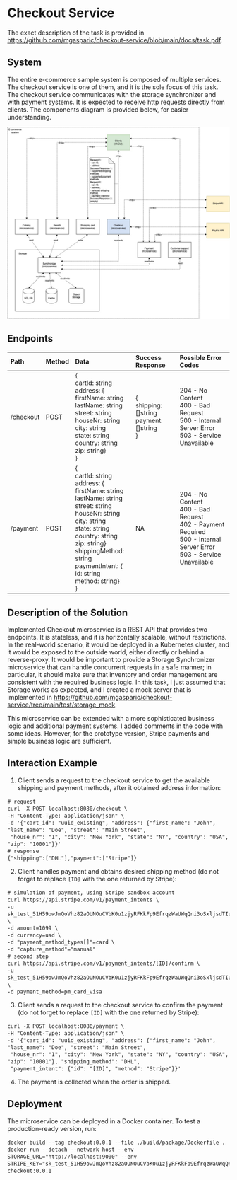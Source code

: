 # Checkout Service

The exact description of the task is provided in https://github.com/mgasparic/checkout-service/blob/main/docs/task.pdf.

## System

The entire e-commerce sample system is composed of multiple services. The checkout service is one of them, and it is the
sole focus of this task. The checkout service communicates with the storage synchronizer and with payment systems. It is
expected to receive http requests directly from clients. The components diagram is provided below, for easier
understanding.

![Components diagram](docs/checkout.jpg)

## Endpoints

| Path      | Method | Data                                                                                                                                                                                                                                                                    | Success Response                                  | Possible Error Codes                                                                                                        |
|:----------|:-------|:------------------------------------------------------------------------------------------------------------------------------------------------------------------------------------------------------------------------------------------------------------------------|:--------------------------------------------------|:----------------------------------------------------------------------------------------------------------------------------|
| /checkout | POST   | {<br>cartId: string<br>address: {<br>firstName: string<br>lastName: string<br>street: string<br>houseNr: string<br>city: string<br>state: string<br>country: string<br>zip: string}<br>}                                                                                | {<br>shipping: []string<br>payment: []string<br>} | 204 - No Content<br>400 - Bad Request<br>500 - Internal Server Error<br>503 - Service Unavailable                           |
| /payment  | POST   | {<br>cartId: string<br>address: {<br>firstName: string<br>lastName: string<br>street: string<br>houseNr: string<br>city: string<br>state: string<br>country: string<br>zip: string}<br>shippingMethod: string<br>paymentIntent: {<br>id: string<br>method: string}<br>} | NA                                                | 204 - No Content<br>400 - Bad Request<br>402 - Payment Required<br>500 - Internal Server Error<br>503 - Service Unavailable |

## Description of the Solution

Implemented Checkout microservice is a REST API that provides two endpoints. It is stateless, and it is horizontally
scalable, without restrictions. In the real-world scenario, it would be deployed in a Kubernetes cluster, and it would
be exposed to the outside world, either directly or behind a reverse-proxy. It would be important to provide a Storage
Synchronizer microservice that can handle concurrent requests in a safe manner; in particular, it should make sure that
inventory and order management are consistent with the required business logic. In this task, I just assumed that
Storage works as expected, and I created a mock server that is implemented
in https://github.com/mgasparic/checkout-service/tree/main/test/storage_mock.

This microservice can be extended with a more sophisticated business logic and additional payment systems. I added
comments in the code with some ideas. However, for the prototype version, Stripe payments and simple business logic are
sufficient.

## Interaction Example

1. Client sends a request to the checkout service to get the available shipping and payment methods, after it obtained
   address information:

```
# request
curl -X POST localhost:8080/checkout \
-H "Content-Type: application/json" \
-d '{"cart_id": "uuid_existing", "address": {"first_name": "John", "last_name": "Doe", "street": "Main Street",
 "house_nr": "1", "city": "New York", "state": "NY", "country": "USA", "zip": "10001"}}'
# response
{"shipping":["DHL"],"payment":["Stripe"]}
```

2. Client handles payment and obtains desired shipping method (do not forget to replace `[ID]` with the one returned by
   Stripe):

```
# simulation of payment, using Stripe sandbox account
curl https://api.stripe.com/v1/payment_intents \
-u sk_test_51H59owJmQoVhz82aOUNOuCVbK0u1zjyRFKkFp9EfrqzWaUWqQni3oSxljsdTIu2YZ9XvlbeGjZRU7B7ye2EjJQE000Dm2DtMWD: \
-d amount=1099 \
-d currency=usd \
-d "payment_method_types[]"=card \
-d "capture_method"="manual"
# second step
curl https://api.stripe.com/v1/payment_intents/[ID]/confirm \
-u sk_test_51H59owJmQoVhz82aOUNOuCVbK0u1zjyRFKkFp9EfrqzWaUWqQni3oSxljsdTIu2YZ9XvlbeGjZRU7B7ye2EjJQE000Dm2DtMWD: \
-d payment_method=pm_card_visa
```

3. Client sends a request to the checkout service to confirm the payment (do not forget to replace `[ID]` with the one
   returned by Stripe):

```
curl -X POST localhost:8080/payment \
-H "Content-Type: application/json" \
-d '{"cart_id": "uuid_existing", "address": {"first_name": "John", "last_name": "Doe", "street": "Main Street",
 "house_nr": "1", "city": "New York", "state": "NY", "country": "USA", "zip": "10001"}, "shipping_method": "DHL",
 "payment_intent": {"id": "[ID]", "method": "Stripe"}}'
```

4. The payment is collected when the order is shipped.

## Deployment

The microservice can be deployed in a Docker container. To test a production-ready version, run:

```
docker build --tag checkout:0.0.1 --file ./build/package/Dockerfile .
docker run --detach --network host --env STORAGE_URL="http://localhost:9000" --env STRIPE_KEY="sk_test_51H59owJmQoVhz82aOUNOuCVbK0u1zjyRFKkFp9EfrqzWaUWqQni3oSxljsdTIu2YZ9XvlbeGjZRU7B7ye2EjJQE000Dm2DtMWD" checkout:0.0.1
```
